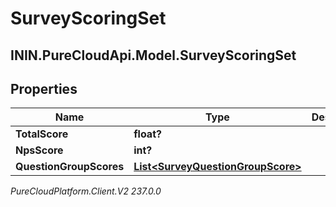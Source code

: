 # SurveyScoringSet

## ININ.PureCloudApi.Model.SurveyScoringSet

## Properties

|Name | Type | Description | Notes|
|------------ | ------------- | ------------- | -------------|
| **TotalScore** | **float?** |  | [optional] |
| **NpsScore** | **int?** |  | [optional] |
| **QuestionGroupScores** | [**List&lt;SurveyQuestionGroupScore&gt;**](SurveyQuestionGroupScore) |  | [optional] |



_PureCloudPlatform.Client.V2 237.0.0_
